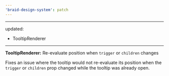 ```yaml
---
'braid-design-system': patch
---
```


---
updated:
  - TooltipRenderer
---

**TooltipRenderer:** Re-evaluate position when `trigger` or `children` changes

Fixes an issue where the tooltip would not re-evaluate its position when the `trigger` or `children` prop changed while the tooltip was already open.
